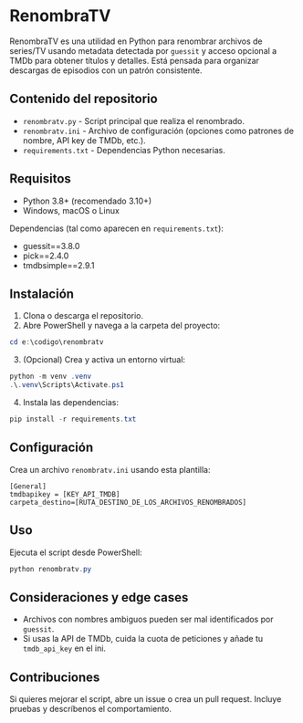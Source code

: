 # RenombraTV

RenombraTV es una utilidad en Python para renombrar archivos de series/TV usando metadata detectada por `guessit` y acceso opcional a TMDb para obtener títulos y detalles. Está pensada para organizar descargas de episodios con un patrón consistente.

## Contenido del repositorio

- `renombratv.py` - Script principal que realiza el renombrado.
- `renombratv.ini` - Archivo de configuración (opciones como patrones de nombre, API key de TMDb, etc.).
- `requirements.txt` - Dependencias Python necesarias.

## Requisitos

- Python 3.8+ (recomendado 3.10+)
- Windows, macOS o Linux

Dependencias (tal como aparecen en `requirements.txt`):

- guessit==3.8.0
- pick==2.4.0
- tmdbsimple==2.9.1

## Instalación

1. Clona o descarga el repositorio.
2. Abre PowerShell y navega a la carpeta del proyecto:

```powershell
cd e:\codigo\renombratv
```

3. (Opcional) Crea y activa un entorno virtual:

```powershell
python -m venv .venv
.\.venv\Scripts\Activate.ps1
```

4. Instala las dependencias:

```powershell
pip install -r requirements.txt
```

## Configuración

Crea un archivo `renombratv.ini` usando esta plantilla:

```
[General]
tmdbapikey = [KEY_API_TMDB]
carpeta_destino=[RUTA_DESTINO_DE_LOS_ARCHIVOS_RENOMBRADOS]
```

## Uso

Ejecuta el script desde PowerShell:

```powershell
python renombratv.py
```

## Consideraciones y edge cases

- Archivos con nombres ambiguos pueden ser mal identificados por `guessit`.
- Si usas la API de TMDb, cuida la cuota de peticiones y añade tu `tmdb_api_key` en el ini.

## Contribuciones

Si quieres mejorar el script, abre un issue o crea un pull request. Incluye pruebas y descríbenos el comportamiento.
